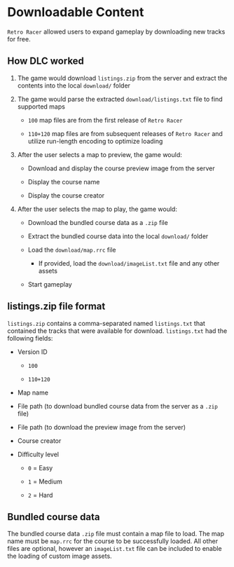# Downloadable Content

`Retro Racer` allowed users to expand gameplay by downloading new tracks for free.

## How DLC worked

1. The game would download `listings.zip` from the server and extract the contents into the local `download/` folder 

2. The game would parse the extracted `download/listings.txt` file to find supported maps

	* `100` map files are from the first release of `Retro Racer`
	
	* `110+120` map files are from subsequent releases of `Retro Racer` and utilize run-length encoding to optimize loading
	
3. After the user selects a map to preview, the game would:

	* Download and display the course preview image from the server
	
	* Display the course name
	
	* Display the course creator
	
4. After the user selects the map to play, the game would:

	* Download the bundled course data as a `.zip` file
	
	* Extract the bundled course data into the local `download/` folder
	
	* Load the `download/map.rrc` file
	
		* If provided, load the `download/imageList.txt` file and any other assets
	
	* Start gameplay
	
	
## listings.zip file format

`listings.zip` contains a comma-separated named `listings.txt` that contained the tracks that were available for download. `listings.txt` had the following fields:

* Version ID

	* `100`
	
	* `110+120`
	
* Map name

* File path (to download bundled course data from the server as a `.zip` file)

* File path (to download the preview image from the server)

* Course creator 
	
* Difficulty level

	* `0` = Easy
	
	* `1` = Medium
	
	* `2` = Hard
	
## Bundled course data

The bundled course data `.zip` file must contain a map file to load. The map name must be `map.rrc` for the course to be successfully loaded. All other files are optional, however an `imageList.txt` file can be included to enable the loading of custom image assets.